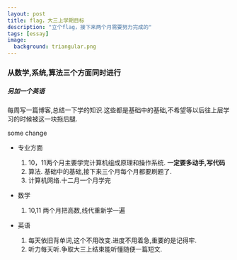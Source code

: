 ```yaml
---
layout: post
title: flag，大三上学期目标
description: "立个flag，接下来两个月需要努力完成的"
tags: [essay]
image:
  background: triangular.png
---
```


### 从数学,系统,算法三个方面同时进行
##### 另加一个英语
每周写一篇博客,总结一下学的知识.这些都是基础中的基础,不希望等以后往上层学习的时候被这一块拖后腿.

some change

* 专业方面
   1. 10，11两个月主要学完计算机组成原理和操作系统. **一定要多动手,写代码**
   2. 算法. 基础中的基础,接下来三个月每个月都要刷题了.
   3. 计算机网络.十二月一个月学完


* 数学
   1. 10,11 两个月把高数,线代重新学一遍

* 英语
   1. 每天依旧背单词,这个不用改变.进度不用着急,重要的是记得牢.
   2. 听力每天听.争取大三上结束能听懂随便一篇短文.

